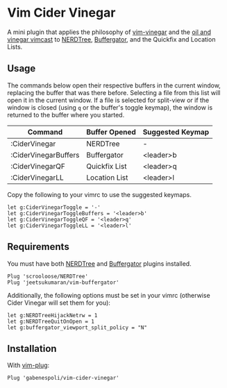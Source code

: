 # Vim Cider Vinegar

A mini plugin that applies the philosophy of [vim-vinegar](https://github.com/tpope/vim-vinegar) and the [oil and vinegar vimcast](http://vimcasts.org/blog/2013/01/oil-and-vinegar-split-windows-and-project-drawer/) to [NERDTree](https://github.com/scrooloose/nerdtree), [Buffergator](https://github.com/jeetsukumaran/vim-buffergator), and the Quickfix and Location Lists.

## Usage

The commands below open their respective buffers in the current window, replacing the buffer that was there before. Selecting a file from this list will open it in the current window. If a file is selected for split-view or if the window is closed (using `q` or the buffer's toggle keymap), the window is returned to the buffer where you started.

| Command              | Buffer Opened | Suggested Keymap  |
| -------------------- | ------------- | ----------------- |
| :CiderVinegar        | NERDTree      | -                 |
| :CiderVinegarBuffers | Buffergator   | \<leader>b        |
| :CiderVinegarQF      | Quickfix List | \<leader>q        |
| :CiderVinegarLL      | Location List | \<leader>l        |

Copy the following to your vimrc to use the suggested keymaps.

```vim
let g:CiderVinegarToggle = '-'
let g:CiderVinegarToggleBuffers = '<leader>b'
let g:CiderVinegarToggleQF = '<leader>q'
let g:CiderVinegarToggleLL = '<leader>l'
```

## Requirements

You must have both [NERDTree](https://github.com/scrooloose/nerdtree) and [Buffergator](https://github.com/jeetsukumaran/vim-buffergator) plugins installed. 

```vim
Plug 'scrooloose/NERDTree'
Plug 'jeetsukumaran/vim-buffergator'
```

Additionally, the following options must be set in your vimrc (otherwise Cider Vinegar will set them for you):

```vim
let g:NERDTreeHijackNetrw = 1
let g:NERDTreeQuitOnOpen = 1
let g:buffergator_viewport_split_policy = "N"
```

## Installation

With [vim-plug](https://github.com/junegunn/vim-plug):

```vim
Plug 'gabenespoli/vim-cider-vinegar'
```
